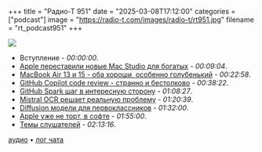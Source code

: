 +++
title = "Радио-Т 951"
date = "2025-03-08T17:12:00"
categories = ["podcast"]
image = "https://radio-t.com/images/radio-t/rt951.jpg"
filename = "rt_podcast951"
+++

![](https://radio-t.com/images/radio-t/rt951.jpg)

- Вступление - *00:00:00*.
- [Apple переставили новые Mac Studio для богатых](https://www.theverge.com/news/624193/apple-mac-studio-m4-max-m3-ultra-launch-price-specs-availability) - *00:09:04*.
- [MacBook Air 13 и 15 - оба хороши, особенно голубенький](https://www.apple.com/macbook-air/) - *00:22:58*.
- [GitHub Copilot code review - странно и бестолково](https://docs-internal.github.com/en/copilot/using-github-copilot/code-review/using-copilot-code-review) - *00:38:22*.
- [GitHub Spark шаг в интересную сторону](https://githubnext.com/projects/github-spark) - *01:08:27*.
- [Mistral OCR решает реальную проблему](https://mistral.ai/en/news/mistral-ocr) - *01:20:39*.
- [Diffusion модели для первоклассников](https://rnikhil.com/2025/03/06/diffusion-models-eval) - *01:32:00*.
- [Apple уже не торт, в софте](https://www.eliseomartelli.it/blog/2025-03-02-apple-quality) - *01:55:00*.
- [Темы слушателей](https://radio-t.com/p/2025/03/04/prep-951/) - *02:13:16*.


[аудио](https://cdn.radio-t.com/rt_podcast951.mp3) • [лог чата](https://chat.radio-t.com/logs/radio-t-951.html)
<audio src="https://cdn.radio-t.com/rt_podcast951.mp3" preload="none"></audio>
